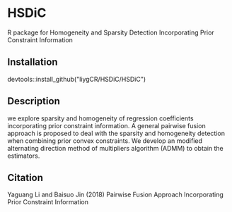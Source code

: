 # HSDiC
R package for Homogeneity and Sparsity Detection Incorporating Prior Constraint Information

## Installation
devtools::install_github("liygCR/HSDiC/HSDiC")

## Description
we explore sparsity and homogeneity of regression coefficients incorporating prior constraint information. A general pairwise fusion approach is proposed to deal with the sparsity and homogeneity detection when combining prior convex constraints. We develop an modified alternating direction method of multipliers algorithm (ADMM) to obtain the estimators. 


## Citation
Yaguang Li and Baisuo Jin (2018) Pairwise Fusion Approach Incorporating Prior Constraint Information 
